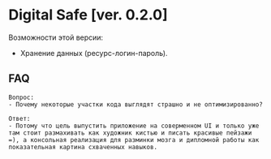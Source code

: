 # Digital Safe [ver. 0.2.0]

Возможности этой версии:

- Хранение данных (ресурс-логин-пароль).

## FAQ

    Вопрос:
    - Почему некоторые участки кода выглядят страшно и не оптимизированно?

    Ответ:
    - Потому что цель выпустить приложение на соверменном UI и только уже там стоит размахивать как художник кистью и писать красивые пейзажи =), а консольная реализация для разминки мозга и дипломной работы как показательная картина схваченных навыков.
